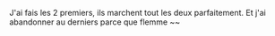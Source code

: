J'ai fais les 2 premiers, ils marchent tout les deux parfaitement. Et j'ai abandonner au derniers parce que flemme ~~
